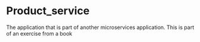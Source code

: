 # Product_service
The application that is part of another microservices application. This is part of an exercise from a book
